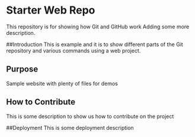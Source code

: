 # Starter Web Repo

This repository is for showing how Git and GitHub work
Adding some more description.

##Introduction
This is example and it is to show different parts of the Git repository and various commands using a web project.

## Purpose

Sample website with plenty of files for demos

## How to Contribute
This is some description to show us how to contribute on the project

##Deployment
This is some deployment description
